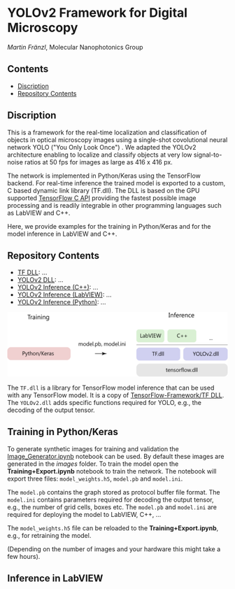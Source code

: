 # YOLOv2 Framework for Digital Microscopy

*Martin Fränzl*, Molecular Nanophotonics Group

## Contents

- [Discription](#discription)
- [Repository Contents](#repository-contents)

## Discription 

This is a framework for the real-time localization and classification of objects in optical microscopy images using a single-shot covolutional neural network YOLO ("You Only Look Once") . We adapted the YOLOv2 architecture enabling to localize and classify objects at very low signal-to-noise ratios at 50 fps for images as large as 416 x 416 px.

The network is implemented in Python/Keras using the TensorFlow backend. For real-time inference the trained model is exported to a custom, C based dynamic link library (TF.dll). The DLL is based on the GPU supported [TensorFlow C API](https://www.tensorflow.org/install/lang_c) providing the fastest possible image processing and is readily integrable in other programming languages such as LabVIEW and C++.

Here, we provide examples for the training in Python/Keras and for the model inference in LabVIEW and C++.

## Repository Contents

- [TF DLL](./TF%20DLL): ...
- [YOLOv2 DLL](./YOLOv2%20DLL): ...
- [YOLOv2 Inference (C++)](./YOLOv2%20Inference%20(C%2B%2B)): ...
- [YOLOv2 Inference (LabVIEW)](./YOLOv2%20Inference%20(LabVIEW)): ...
- [YOLOv2 Inference (Python)](./YOLOv2%20Training%20(Python)): ...

<p align="center"><img src="Resources/Software-Design.png" width=550></p>

The `TF.dll` is a library for TensorFlow model inference that can be used with any TensorFlow model. It is a copy of [TensorFlow-Framework/TF DLL](https://github.com/Molecular-Nanophotonics/TensorFlow-Framework). The `YOLOv2.dll` adds specific functions required for YOLO, e.g., the decoding of the output tensor.

## Training in Python/Keras

To generate synthetic images for training and validation the [Image_Generator.ipynb](https://github.com/Molecular-Nanophotonics/YOLOv2-Framework/tree/master/YOLOv2%20Training%20(Python)/Image_Generator.ipynb) notebook can be used. By default these images are generated in the *images* folder. To train the model open the **Training+Export.ipynb** notebook to train the network. The notebook will export three files: `model_weights.h5`, `model.pb` and `model.ini`. 

The `model.pb` contains the graph stored as protocol buffer file format. The `model.ini` contains parameters required for decoding the output tensor, e.g., the number of grid cells, boxes etc. The `model.pb` and `model.ini` are required for deploying the model to LabVIEW, C++, ... 

The `model_weights.h5` file can be reloaded to the **Training+Export.ipynb**, e.g., for retraining the model.

 (Depending on the number of images and your hardware this might take a few hours).

## Inference in LabVIEW

